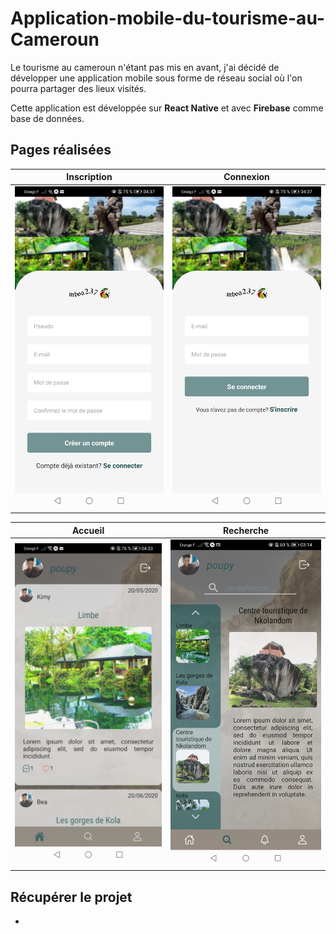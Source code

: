 # Application-mobile-du-tourisme-au-Cameroun

Le tourisme au cameroun n'étant pas mis en avant, j'ai décidé de développer une application mobile sous forme de réseau social où l'on pourra partager des lieux visités.

Cette application est développée sur **React Native** et avec **Firebase** comme base de données.

## Pages réalisées 

| Inscription | Connexion |
|-------------|-----------|
|<img width=300 src="https://github.com/PaolaMBIA/Application-mobile-du-tourisme-au-Cameroun/blob/main/pageInscription.jpeg"/> | <img width=300 src="https://github.com/PaolaMBIA/Application-mobile-du-tourisme-au-Cameroun/blob/main/pageConnexion.jpeg"/> |

| Accueil | Recherche |
|-------------|-----------|
|<img width=300 src="https://github.com/PaolaMBIA/Application-mobile-du-tourisme-au-Cameroun/blob/main/pageAccueil.jpeg"/> | <img width=300 src="https://github.com/PaolaMBIA/Application-mobile-du-tourisme-au-Cameroun/blob/main/pageRecherche.jpg"/> |


## Récupérer le projet

- 

